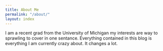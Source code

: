 ```yaml
---
title: About Me
permalink: "/about/"
layout: index
---
```


I am a recent grad from the University of Michigan my interests are way to sprawling to cover in one sentance. Everything contained in this blog is everything I am currently crazy about. It changes a lot.
